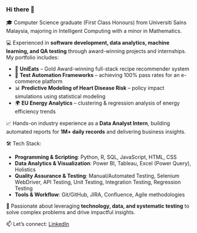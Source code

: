 ### Hi there 👋  

🎓 Computer Science graduate (First Class Honours) from Universiti Sains Malaysia, majoring in Intelligent Computing with a minor in Mathematics.  

💻 Experienced in **software development, data analytics, machine learning, and QA testing** through award-winning projects and internships. My portfolio includes:  
- 🥇 **UniEats** – Gold Award-winning full-stack recipe recommender system
- 🛒 **Test Automation Frameworks** – achieving 100% pass rates for an e-commerce platform  
- 📊 **Predictive Modeling of Heart Disease Risk** – policy impact simulations using statistical modeling  
- 🌍 **EU Energy Analytics** – clustering & regression analysis of energy efficiency trends  

📈 Hands-on industry experience as a **Data Analyst Intern**, building automated reports for **1M+ daily records** and delivering business insights.  

🛠️ Tech Stack:  
- **Programming & Scripting**: Python, R, SQL, JavaScript, HTML, CSS  
- **Data Analytics & Visualization**: Power BI, Tableau, Excel (Power Query), Holistics 
- **Quality Assurance & Testing**: Manual/Automated Testing, Selenium WebDriver, API Testing, Unit Testing, Integration Testing, Regression Testing  
- **Tools & Workflow**: Git/GitHub, JIRA, Confluence, Agile methodologies  

🌟 Passionate about leveraging **technology, data, and systematic testing** to solve complex problems and drive impactful insights.  

📫 Let’s connect: [LinkedIn](https://www.linkedin.com/in/hui-lek-liew-0565311a5/)  

